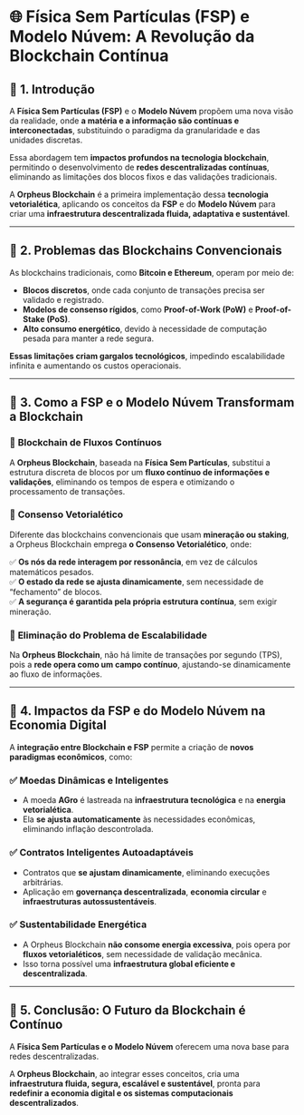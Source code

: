 # 🌐 **Física Sem Partículas (FSP) e Modelo Núvem: A Revolução da Blockchain Contínua**  

## 📌 **1. Introdução**  

A **Física Sem Partículas (FSP)** e o **Modelo Núvem** propõem uma nova visão da realidade, onde **a matéria e a informação são contínuas e interconectadas**, substituindo o paradigma da granularidade e das unidades discretas.  

Essa abordagem tem **impactos profundos na tecnologia blockchain**, permitindo o desenvolvimento de **redes descentralizadas contínuas**, eliminando as limitações dos blocos fixos e das validações tradicionais.  

A **Orpheus Blockchain** é a primeira implementação dessa **tecnologia vetorialética**, aplicando os conceitos da **FSP** e do **Modelo Núvem** para criar uma **infraestrutura descentralizada fluida, adaptativa e sustentável**.  

---

## 📌 **2. Problemas das Blockchains Convencionais**  

As blockchains tradicionais, como **Bitcoin e Ethereum**, operam por meio de:  

- **Blocos discretos**, onde cada conjunto de transações precisa ser validado e registrado.  
- **Modelos de consenso rígidos**, como **Proof-of-Work (PoW)** e **Proof-of-Stake (PoS)**.  
- **Alto consumo energético**, devido à necessidade de computação pesada para manter a rede segura.  

**Essas limitações criam gargalos tecnológicos**, impedindo escalabilidade infinita e aumentando os custos operacionais.  

---

## 📌 **3. Como a FSP e o Modelo Núvem Transformam a Blockchain**  

### 🔹 **Blockchain de Fluxos Contínuos**  

A **Orpheus Blockchain**, baseada na **Física Sem Partículas**, substitui a estrutura discreta de blocos por um **fluxo contínuo de informações e validações**, eliminando os tempos de espera e otimizando o processamento de transações.  

### 🔹 **Consenso Vetorialético**  

Diferente das blockchains convencionais que usam **mineração ou staking**, a Orpheus Blockchain emprega **o Consenso Vetorialético**, onde:  

✅ **Os nós da rede interagem por ressonância**, em vez de cálculos matemáticos pesados.  
✅ **O estado da rede se ajusta dinamicamente**, sem necessidade de “fechamento” de blocos.  
✅ **A segurança é garantida pela própria estrutura contínua**, sem exigir mineração.  

### 🔹 **Eliminação do Problema de Escalabilidade**  

Na **Orpheus Blockchain**, não há limite de transações por segundo (TPS), pois a **rede opera como um campo contínuo**, ajustando-se dinamicamente ao fluxo de informações.  

---

## 📌 **4. Impactos da FSP e do Modelo Núvem na Economia Digital**  

A **integração entre Blockchain e FSP** permite a criação de **novos paradigmas econômicos**, como:  

### ✅ **Moedas Dinâmicas e Inteligentes**  
- A moeda **AGro** é lastreada na **infraestrutura tecnológica** e na **energia vetorialética**.  
- Ela **se ajusta automaticamente** às necessidades econômicas, eliminando inflação descontrolada.  

### ✅ **Contratos Inteligentes Autoadaptáveis**  
- Contratos que **se ajustam dinamicamente**, eliminando execuções arbitrárias.  
- Aplicação em **governança descentralizada**, **economia circular** e **infraestruturas autossustentáveis**.  

### ✅ **Sustentabilidade Energética**  
- A Orpheus Blockchain **não consome energia excessiva**, pois opera por **fluxos vetorialéticos**, sem necessidade de validação mecânica.  
- Isso torna possível uma **infraestrutura global eficiente e descentralizada**.  

---

## 📌 **5. Conclusão: O Futuro da Blockchain é Contínuo**  

A **Física Sem Partículas e o Modelo Núvem** oferecem uma nova base para redes descentralizadas.  

A **Orpheus Blockchain**, ao integrar esses conceitos, cria uma **infraestrutura fluida, segura, escalável e sustentável**, pronta para **redefinir a economia digital e os sistemas computacionais descentralizados**.  



